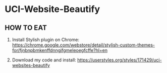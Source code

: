 # UCI-Website-Beautify
## HOW TO EAT
1. Install Stylish plugin on Chrome: https://chrome.google.com/webstore/detail/stylish-custom-themes-for/fjnbnpbmkenffdnngjfgmeleoegfcffe?hl=en

2. Download my code and install: https://userstyles.org/styles/171429/uci-websites-beautify
